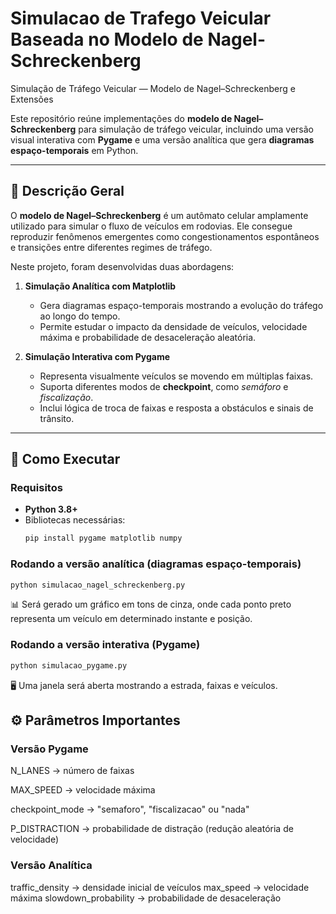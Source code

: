 # Simulacao de Trafego Veicular Baseada no Modelo de Nagel-Schreckenberg
Simulação de Tráfego Veicular — Modelo de Nagel–Schreckenberg e Extensões

Este repositório reúne implementações do **modelo de Nagel–Schreckenberg** para simulação de tráfego veicular, incluindo uma versão visual interativa com **Pygame** e uma versão analítica que gera **diagramas espaço-temporais** em Python.  

---

## 📜 Descrição Geral

O **modelo de Nagel–Schreckenberg** é um autômato celular amplamente utilizado para simular o fluxo de veículos em rodovias. Ele consegue reproduzir fenômenos emergentes como congestionamentos espontâneos e transições entre diferentes regimes de tráfego.

Neste projeto, foram desenvolvidas duas abordagens:

1. **Simulação Analítica com Matplotlib**  
   - Gera diagramas espaço-temporais mostrando a evolução do tráfego ao longo do tempo.  
   - Permite estudar o impacto da densidade de veículos, velocidade máxima e probabilidade de desaceleração aleatória.
   
2. **Simulação Interativa com Pygame**  
   - Representa visualmente veículos se movendo em múltiplas faixas.  
   - Suporta diferentes modos de **checkpoint**, como *semáforo* e *fiscalização*.  
   - Inclui lógica de troca de faixas e resposta a obstáculos e sinais de trânsito.

---

## 🚀 Como Executar

### Requisitos
- **Python 3.8+**
- Bibliotecas necessárias:
  ```bash
  pip install pygame matplotlib numpy


### Rodando a versão analítica (diagramas espaço-temporais)

```bash
python simulacao_nagel_schreckenberg.py
```
📊 Será gerado um gráfico em tons de cinza, onde cada ponto preto representa um veículo em determinado instante e posição.

### Rodando a versão interativa (Pygame)

```bash
python simulacao_pygame.py
```
🖥 Uma janela será aberta mostrando a estrada, faixas e veículos.

## ⚙️ Parâmetros Importantes

### Versão Pygame
   N_LANES → número de faixas
   
   MAX_SPEED → velocidade máxima
   
   checkpoint_mode → "semaforo", "fiscalizacao" ou "nada"
   
   P_DISTRACTION → probabilidade de distração (redução aleatória de velocidade)

### Versão Analítica
   traffic_density → densidade inicial de veículos
   max_speed → velocidade máxima
   slowdown_probability → probabilidade de desaceleração
